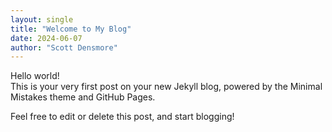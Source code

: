 ```yaml
---
layout: single
title: "Welcome to My Blog"
date: 2024-06-07
author: "Scott Densmore"
---
```


Hello world!  
This is your very first post on your new Jekyll blog, powered by the Minimal Mistakes theme and GitHub Pages.

Feel free to edit or delete this post, and start blogging! 